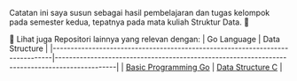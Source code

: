 Catatan ini saya susun sebagai hasil pembelajaran dan tugas kelompok pada semester kedua, tepatnya pada mata kuliah Struktur Data. 🚀

📂 Lihat juga Repositori lainnya yang relevan dengan:
|  Go Language                                                                 | Data Structure                                                                                |
|------------------------------------------------------------------------------|-----------------------------------------------------------------------------------------------|
| [Basic Programming Go](https://github.com/iiohanestj09/basic-programming-go) | [Data Structure C](https://github.com/iiohanestj09/data-structure-c)                          |